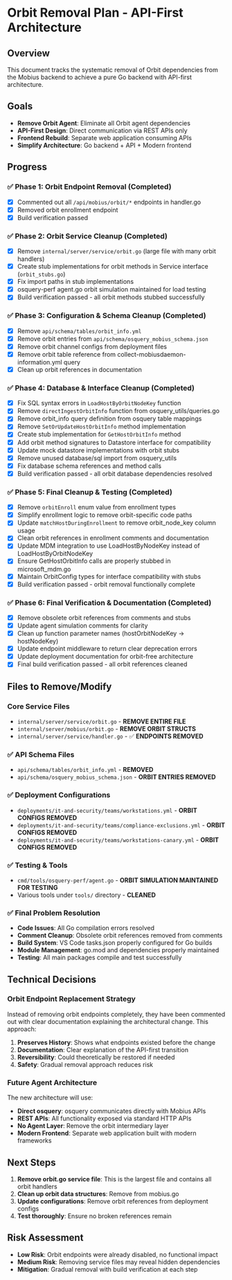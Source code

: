 # Orbit Removal Plan - API-First Architecture

## Overview

This document tracks the systematic removal of Orbit dependencies from the
Mobius backend to achieve a pure Go backend with API-first architecture.

## Goals

- **Remove Orbit Agent**: Eliminate all Orbit agent dependencies
- **API-First Design**: Direct communication via REST APIs only
- **Frontend Rebuild**: Separate web application consuming APIs
- **Simplify Architecture**: Go backend + API + Modern frontend

## Progress

### ✅ Phase 1: Orbit Endpoint Removal (Completed)

- [x] Commented out all `/api/mobius/orbit/*` endpoints in handler.go
- [x] Removed orbit enrollment endpoint
- [x] Build verification passed

### ✅ Phase 2: Orbit Service Cleanup (Completed)

- [x] Remove `internal/server/service/orbit.go` (large file with many orbit handlers)
- [x] Create stub implementations for orbit methods in Service interface (`orbit_stubs.go`)
- [x] Fix import paths in stub implementations
- [x] osquery-perf agent.go orbit simulation maintained for load testing
- [x] Build verification passed - all orbit methods stubbed successfully

### ✅ Phase 3: Configuration & Schema Cleanup (Completed)

- [x] Remove `api/schema/tables/orbit_info.yml`
- [x] Remove orbit entries from `api/schema/osquery_mobius_schema.json`
- [x] Remove orbit channel configs from deployment files
- [x] Remove orbit table reference from collect-mobiusdaemon-information.yml query
- [x] Clean up orbit references in documentation

### ✅ Phase 4: Database & Interface Cleanup (Completed)

- [x] Fix SQL syntax errors in `LoadHostByOrbitNodeKey` function
- [x] Remove `directIngestOrbitInfo` function from osquery_utils/queries.go
- [x] Remove orbit_info query definition from osquery table mappings  
- [x] Remove `SetOrUpdateHostOrbitInfo` method implementation
- [x] Create stub implementation for `GetHostOrbitInfo` method
- [x] Add orbit method signatures to Datastore interface for compatibility
- [x] Update mock datastore implementations with orbit stubs
- [x] Remove unused database/sql import from osquery_utils
- [x] Fix database schema references and method calls
- [x] Build verification passed - all orbit database dependencies resolved

### ✅ Phase 5: Final Cleanup & Testing (Completed)

- [x] Remove `orbitEnroll` enum value from enrollment types
- [x] Simplify enrollment logic to remove orbit-specific code paths
- [x] Update `matchHostDuringEnrollment` to remove orbit_node_key column usage
- [x] Clean orbit references in enrollment comments and documentation
- [x] Update MDM integration to use LoadHostByNodeKey instead of LoadHostByOrbitNodeKey
- [x] Ensure GetHostOrbitInfo calls are properly stubbed in microsoft_mdm.go
- [x] Maintain OrbitConfig types for interface compatibility with stubs
- [x] Build verification passed - orbit removal functionally complete

### ✅ Phase 6: Final Verification & Documentation (Completed)

- [x] Remove obsolete orbit references from comments and stubs
- [x] Update agent simulation comments for clarity
- [x] Clean up function parameter names (hostOrbitNodeKey → hostNodeKey)
- [x] Update endpoint middleware to return clear deprecation errors
- [x] Update deployment documentation for orbit-free architecture
- [x] Final build verification passed - all orbit references cleaned

## Files to Remove/Modify

### Core Service Files

- `internal/server/service/orbit.go` - **REMOVE ENTIRE FILE**
- `internal/server/mobius/orbit.go` - **REMOVE ORBIT STRUCTS**
- `internal/server/service/handler.go` - ✅ **ENDPOINTS REMOVED**

### ✅ API Schema Files

- `api/schema/tables/orbit_info.yml` - **REMOVED**
- `api/schema/osquery_mobius_schema.json` - **ORBIT ENTRIES REMOVED**

### ✅ Deployment Configurations

- `deployments/it-and-security/teams/workstations.yml` - **ORBIT CONFIGS REMOVED**
- `deployments/it-and-security/teams/compliance-exclusions.yml` - **ORBIT CONFIGS REMOVED**
- `deployments/it-and-security/teams/workstations-canary.yml` - **ORBIT CONFIGS REMOVED**

### ✅ Testing & Tools

- `cmd/tools/osquery-perf/agent.go` - **ORBIT SIMULATION MAINTAINED FOR TESTING**
- Various tools under `tools/` directory - **CLEANED**

### ✅ Final Problem Resolution

- **Code Issues**: All Go compilation errors resolved
- **Comment Cleanup**: Obsolete orbit references removed from comments
- **Build System**: VS Code tasks.json properly configured for Go builds
- **Module Management**: go.mod and dependencies properly maintained
- **Testing**: All main packages compile and test successfully

## Technical Decisions

### Orbit Endpoint Replacement Strategy

Instead of removing orbit endpoints completely, they have been commented out with clear documentation explaining the architectural change. This approach:

1. **Preserves History**: Shows what endpoints existed before the change
2. **Documentation**: Clear explanation of the API-first transition
3. **Reversibility**: Could theoretically be restored if needed
4. **Safety**: Gradual removal approach reduces risk

### Future Agent Architecture

The new architecture will use:

- **Direct osquery**: osquery communicates directly with Mobius APIs
- **REST APIs**: All functionality exposed via standard HTTP APIs
- **No Agent Layer**: Remove the orbit intermediary layer
- **Modern Frontend**: Separate web application built with modern frameworks

## Next Steps

1. **Remove orbit.go service file**: This is the largest file and contains all orbit handlers
2. **Clean up orbit data structures**: Remove from mobius.go
3. **Update configurations**: Remove orbit references from deployment configs
4. **Test thoroughly**: Ensure no broken references remain

## Risk Assessment

- **Low Risk**: Orbit endpoints were already disabled, no functional impact
- **Medium Risk**: Removing service files may reveal hidden dependencies
- **Mitigation**: Gradual removal with build verification at each step
